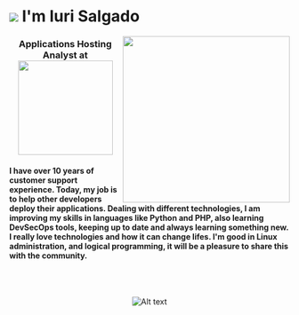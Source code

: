 

# ![](https://user-images.githubusercontent.com/18350557/176309783-0785949b-9127-417c-8b55-ab5a4333674e.gif) I'm Iuri Salgado
<img align="right" src="https://raw.githubusercontent.com/MicaelliMedeiros/micaellimedeiros/master/image/computer-illustration.png" min-width="400px" max-width="300px" width="300px" align="left" >

<h3 align="center">Applications Hosting Analyst at <img align="center" width="170" src="https://king.host/wiki/wp-content/uploads/2021/09/kinghost.png" /></h3>

<h4>I have over 10 years of customer support experience. Today, my job is to help other developers deploy their applications. Dealing with different technologies, I am improving my skills in  languages like Python and PHP, also learning DevSecOps tools, keeping up to date and always learning something new.
I really love technologies and how it can change lifes. I'm good in Linux administration,  and logical programming, it will be a pleasure to share this with the community.</h4>

<br>
<br>

<div align="center" display="flex">

![Alt text](https://spotify-recently-played-readme.vercel.app/api?user=12173607445&count=3&width=1000)
</div>

